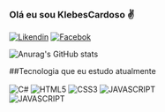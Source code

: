 ### Olá eu sou KlebesCardoso ✌️

[![Likendin](https://img.shields.io/badge/LinkedIn-0077B5?style=for-the-badge&logo=linkedin&logoColor=white)](www.linkedin.com/in/kleberscardosoweb)
[![Facebok](https://img.shields.io/badge/Facebook-1877F2?style=for-the-badge&logo=facebook&logoColor=white)]()

![Anurag's GitHub stats](https://github-readme-stats.vercel.app/api?username=klebersCardoso&show_icons=true&theme=dracula)

##Tecnologia que eu estudo atualmente
<div style="display:inline_block"br/>
      <img align="center" alt="C#" src="https://img.shields.io/badge/C%23-239120?style=for-the-badge&logo=c-sharp&logoColor=white"/>
    <img align="center" alt="HTML5" src="https://img.shields.io/badge/HTML5-E34F26?style=for-the-badge&logo=html5&logoColor=white"/>
    <img align="center" alt="CSS3" src="https://img.shields.io/badge/CSS3-1572B6?style=for-the-badge&logo=css3&logoColor=white"/>
    <img align="center" alt="JAVASCRIPT" src="https://img.shields.io/badge/JavaScript-F7DF1E?style=for-the-badge&logo=javascript&logoColor=black"/>
    <br>    
    <img align="center" alt="JAVASCRIPT" src="https://img.shields.io/badge/Bootstrap-563D7C?style=for-the-badge&logo=bootstrap&logoColor=white"/>


